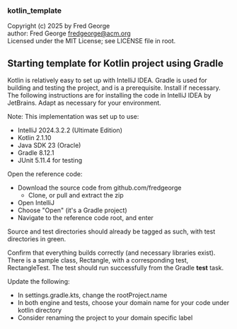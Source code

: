 ### kotlin_template

Copyright (c) 2025 by Fred George  
author: Fred George  fredgeorge@acm.org  
Licensed under the MIT License; see LICENSE file in root.


## Starting template for Kotlin project using Gradle

Kotlin is relatively easy to set up with IntelliJ IDEA. 
Gradle is used for building and testing the project, and is a 
prerequisite. Install if necessary.
The following instructions are for installing the code 
in IntelliJ IDEA by JetBrains. 
Adapt as necessary for your environment.

Note: This implementation was set up to use:

- IntelliJ 2024.3.2.2 (Ultimate Edition)
- Kotlin 2.1.10
- Java SDK 23 (Oracle)
- Gradle 8.12.1
- JUnit 5.11.4 for testing

Open the reference code:

- Download the source code from github.com/fredgeorge
    - Clone, or pull and extract the zip
- Open IntelliJ
- Choose "Open" (it's a Gradle project)
- Navigate to the reference code root, and enter

Source and test directories should already be tagged as such,
with test directories in green.

Confirm that everything builds correctly (and necessary libraries exist).
There is a sample class, Rectangle, with a corresponding
test, RectangleTest. The test should run successfully
from the Gradle __test__ task.

Update the following:

- In settings.gradle.kts, change the rootProject.name
- In both engine and tests, choose your domain name for your code under kotlin directory
- Consider renaming the <engine> project to your domain specific label
